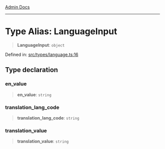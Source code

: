 [Admin Docs](/)

***

# Type Alias: LanguageInput

> **LanguageInput**: `object`

Defined in: [src/types/language.ts:16](https://github.com/PalisadoesFoundation/talawa-admin/blob/main/src/types/language.ts#L16)

## Type declaration

### en\_value

> **en\_value**: `string`

### translation\_lang\_code

> **translation\_lang\_code**: `string`

### translation\_value

> **translation\_value**: `string`
